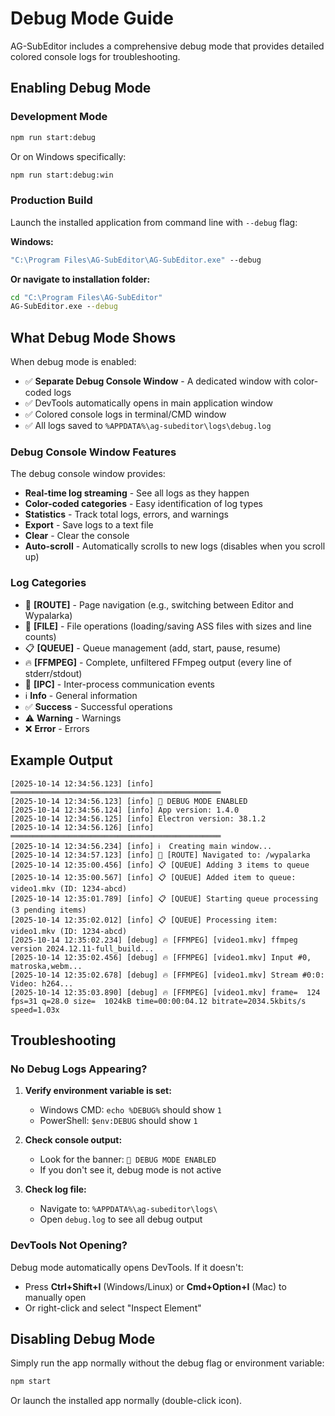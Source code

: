 # Debug Mode Guide

AG-SubEditor includes a comprehensive debug mode that provides detailed colored console logs for troubleshooting.

## Enabling Debug Mode

### Development Mode

```bash
npm run start:debug
```

Or on Windows specifically:
```bash
npm run start:debug:win
```

### Production Build

Launch the installed application from command line with `--debug` flag:

**Windows:**
```cmd
"C:\Program Files\AG-SubEditor\AG-SubEditor.exe" --debug
```

**Or navigate to installation folder:**
```cmd
cd "C:\Program Files\AG-SubEditor"
AG-SubEditor.exe --debug
```

## What Debug Mode Shows

When debug mode is enabled:
- ✅ **Separate Debug Console Window** - A dedicated window with color-coded logs
- ✅ DevTools automatically opens in main application window
- ✅ Colored console logs in terminal/CMD window
- ✅ All logs saved to `%APPDATA%\ag-subeditor\logs\debug.log`

### Debug Console Window Features

The debug console window provides:
- **Real-time log streaming** - See all logs as they happen
- **Color-coded categories** - Easy identification of log types
- **Statistics** - Track total logs, errors, and warnings
- **Export** - Save logs to a text file
- **Clear** - Clear the console
- **Auto-scroll** - Automatically scrolls to new logs (disables when you scroll up)

### Log Categories

- 🧭 **[ROUTE]** - Page navigation (e.g., switching between Editor and Wypalarka)
- 📁 **[FILE]** - File operations (loading/saving ASS files with sizes and line counts)
- 📋 **[QUEUE]** - Queue management (add, start, pause, resume)
- 🔥 **[FFMPEG]** - Complete, unfiltered FFmpeg output (every line of stderr/stdout)
- 📡 **[IPC]** - Inter-process communication events
- ℹ️  **Info** - General information
- ✅ **Success** - Successful operations
- ⚠️  **Warning** - Warnings
- ❌ **Error** - Errors

## Example Output

```
[2025-10-14 12:34:56.123] [info] ═══════════════════════════════════════════════
[2025-10-14 12:34:56.123] [info] 🐛 DEBUG MODE ENABLED
[2025-10-14 12:34:56.124] [info] App version: 1.4.0
[2025-10-14 12:34:56.125] [info] Electron version: 38.1.2
[2025-10-14 12:34:56.126] [info] ═══════════════════════════════════════════════
[2025-10-14 12:34:56.234] [info] ℹ️  Creating main window...
[2025-10-14 12:34:57.123] [info] 🧭 [ROUTE] Navigated to: /wypalarka
[2025-10-14 12:35:00.456] [info] 📋 [QUEUE] Adding 3 items to queue
[2025-10-14 12:35:00.567] [info] 📋 [QUEUE] Added item to queue: video1.mkv (ID: 1234-abcd)
[2025-10-14 12:35:01.789] [info] 📋 [QUEUE] Starting queue processing (3 pending items)
[2025-10-14 12:35:02.012] [info] 📋 [QUEUE] Processing item: video1.mkv (ID: 1234-abcd)
[2025-10-14 12:35:02.234] [debug] 🔥 [FFMPEG] [video1.mkv] ffmpeg version 2024.12.11-full_build...
[2025-10-14 12:35:02.456] [debug] 🔥 [FFMPEG] [video1.mkv] Input #0, matroska,webm...
[2025-10-14 12:35:02.678] [debug] 🔥 [FFMPEG] [video1.mkv] Stream #0:0: Video: h264...
[2025-10-14 12:35:03.890] [debug] 🔥 [FFMPEG] [video1.mkv] frame=  124 fps=31 q=28.0 size=  1024kB time=00:00:04.12 bitrate=2034.5kbits/s speed=1.03x
```

## Troubleshooting

### No Debug Logs Appearing?

1. **Verify environment variable is set:**
   - Windows CMD: `echo %DEBUG%` should show `1`
   - PowerShell: `$env:DEBUG` should show `1`

2. **Check console output:**
   - Look for the banner: `🐛 DEBUG MODE ENABLED`
   - If you don't see it, debug mode is not active

3. **Check log file:**
   - Navigate to: `%APPDATA%\ag-subeditor\logs\`
   - Open `debug.log` to see all debug output

### DevTools Not Opening?

Debug mode automatically opens DevTools. If it doesn't:
- Press **Ctrl+Shift+I** (Windows/Linux) or **Cmd+Option+I** (Mac) to manually open
- Or right-click and select "Inspect Element"

## Disabling Debug Mode

Simply run the app normally without the debug flag or environment variable:

```bash
npm start
```

Or launch the installed app normally (double-click icon).
